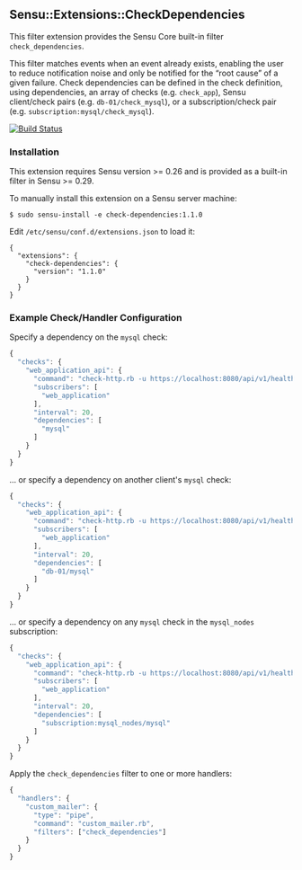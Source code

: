 ## Sensu::Extensions::CheckDependencies

This filter extension provides the Sensu Core built-in filter `check_dependencies`.

This filter matches events when an event already exists, enabling the user to
reduce notification noise and only be notified for the “root cause” of a given
failure. Check dependencies can be defined in the check definition, using
dependencies, an array of checks (e.g. `check_app`), Sensu client/check pairs
(e.g. `db-01/check_mysql`), or a subscription/check pair
(e.g. `subscription:mysql/check_mysql`).

[![Build Status](https://travis-ci.org/sensu-extensions/sensu-extensions-check-dependencies.svg?branch=master)](https://travis-ci.org/sensu-extensions/sensu-extensions-check-dependencies)

### Installation

This extension requires Sensu version >= 0.26 and is provided as a built-in 
filter in Sensu >= 0.29.

To manually install this extension on a Sensu server machine:

```
$ sudo sensu-install -e check-dependencies:1.1.0
```

Edit `/etc/sensu/conf.d/extensions.json` to load it:

```
{
  "extensions": {
    "check-dependencies": {
      "version": "1.1.0"
    }
  }
}
```

### Example Check/Handler Configuration

Specify a dependency on the `mysql` check:

``` javascript
{
  "checks": {
    "web_application_api": {
      "command": "check-http.rb -u https://localhost:8080/api/v1/health",
      "subscribers": [
        "web_application"
      ],
      "interval": 20,
      "dependencies": [
        "mysql"
      ]
    }
  }
}
```

... or specify a dependency on another client's `mysql` check:

``` javascript
{
  "checks": {
    "web_application_api": {
      "command": "check-http.rb -u https://localhost:8080/api/v1/health",
      "subscribers": [
        "web_application"
      ],
      "interval": 20,
      "dependencies": [
        "db-01/mysql"
      ]
    }
  }
}
```

... or specify a dependency on any `mysql` check in the `mysql_nodes`
subscription:

``` javascript
{
  "checks": {
    "web_application_api": {
      "command": "check-http.rb -u https://localhost:8080/api/v1/health",
      "subscribers": [
        "web_application"
      ],
      "interval": 20,
      "dependencies": [
        "subscription:mysql_nodes/mysql"
      ]
    }
  }
}
```

Apply the `check_dependencies` filter to one or more handlers:

``` javascript
{
  "handlers": {
    "custom_mailer": {
      "type": "pipe",
      "command": "custom_mailer.rb",
      "filters": ["check_dependencies"]
    }
  }
}
```
